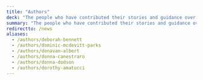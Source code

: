 ```yaml
---
title: "Authors"
deck: "The people who have contributed their stories and guidance over the years."
summary: "The people who have contributed their stories and guidance over the years."
redirectto: /news
aliases: 
  - /authors/deborah-bennett
  - /authors/dominic-mcdevitt-parks
  - /authors/donavan-albert
  - /authors/donna-canestraro
  - /authors/donna-dodson
  - /authors/dorothy-amatucci
---
```

